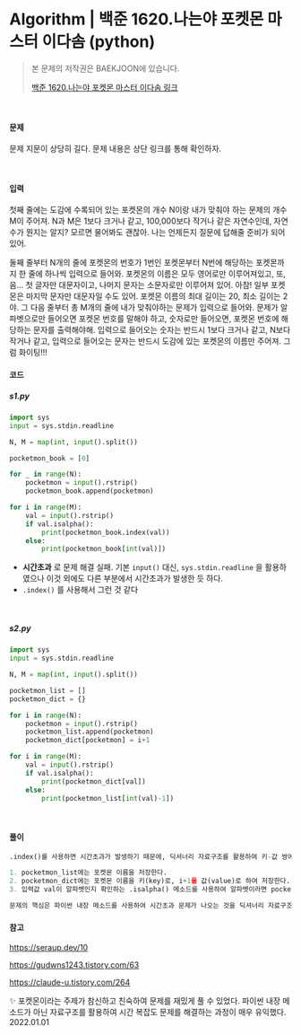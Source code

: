 # Algorithm | 백준 1620.나는야 포켓몬 마스터 이다솜 (python)

> 본 문제의 저작권은 BAEKJOON에 있습니다.
>
> [백준 1620.나는야 포켓몬 마스터 이다솜 링크](https://www.acmicpc.net/problem/1620)

</br>

#### 문제

문제 지문이 상당히 길다. 문제 내용은 상단 링크를 통해 확인하자.

</br>

#### 입력

첫째 줄에는 도감에 수록되어 있는 포켓몬의 개수 N이랑 내가 맞춰야 하는 문제의 개수 M이 주어져. N과 M은 1보다 크거나 같고, 100,000보다 작거나 같은 자연수인데, 자연수가 뭔지는 알지? 모르면 물어봐도 괜찮아. 나는 언제든지 질문에 답해줄 준비가 되어있어.

둘째 줄부터 N개의 줄에 포켓몬의 번호가 1번인 포켓몬부터 N번에 해당하는 포켓몬까지 한 줄에 하나씩 입력으로 들어와. 포켓몬의 이름은 모두 영어로만 이루어져있고, 또, 음... 첫 글자만 대문자이고, 나머지 문자는 소문자로만 이루어져 있어. 아참! 일부 포켓몬은 마지막 문자만 대문자일 수도 있어. 포켓몬 이름의 최대 길이는 20, 최소 길이는 2야. 그 다음 줄부터 총 M개의 줄에 내가 맞춰야하는 문제가 입력으로 들어와. 문제가 알파벳으로만 들어오면 포켓몬 번호를 말해야 하고, 숫자로만 들어오면, 포켓몬 번호에 해당하는 문자를 출력해야해. 입력으로 들어오는 숫자는 반드시 1보다 크거나 같고, N보다 작거나 같고, 입력으로 들어오는 문자는 반드시 도감에 있는 포켓몬의 이름만 주어져. 그럼 화이팅!!!

#### 코드

##### s1.py

```python
import sys
input = sys.stdin.readline

N, M = map(int, input().split())

pocketmon_book = [0]

for _ in range(N):
    pocketmon = input().rstrip()
    pocketmon_book.append(pocketmon)

for i in range(M):
    val = input().rstrip()
    if val.isalpha():
        print(pocketmon_book.index(val))
    else:
        print(pocketmon_book[int(val)])
```

- **시간초과** 로 문제 해결 실패. 기본 `input()` 대신, `sys.stdin.readline` 을 활용하였으나 이것 외에도 다른 부분에서 시간초과가 발생한 듯 하다.
- `.index()` 를 사용해서 그런 것 같다

<br>

##### s2.py

```python
import sys
input = sys.stdin.readline

N, M = map(int, input().split())

pocketmon_list = []
pocketmon_dict = {}

for i in range(N):
    pocketmon = input().rstrip()
    pocketmon_list.append(pocketmon)
    pocketmon_dict[pocketmon] = i+1

for i in range(M):
    val = input().rstrip()
    if val.isalpha():
        print(pocketmon_dict[val])
    else:
        print(pocketmon_list[int(val)-1])
```

</br>

#### 풀이

```python
.index()를 사용하면 시간초과가 발생하기 때문에, 딕셔너리 자료구조를 활용하여 키-값 쌍에서 쉽게 값을 활용하여 각 포켓몬에 알맞은 도감 번호를 찾으면 해결.

1. pocketmon_list에는 포켓몬 이름을 저장한다.
2. pocketmon_dict에는 포켓몬 이름을 키(key)로, i+1을 값(value)로 하여 저장한다.
3. 입력값 val이 알파벳인지 확인하는 .isalpha() 메소드를 사용하여 알파벳이라면 pocketmon_dict에서 val에 해당하는 값을 출력하고, 숫자라면 pocketmon_list에서 int(val)-1 번째 인덱스의 포켓몬 이름을 출력한다.

문제의 핵심은 파이썬 내장 메소드를 사용하여 시간초과 문제가 나오는 것을 딕셔너리 자료구조를 사용함으로써 해결하는 것이다. 문제의 지문이 긴 것에 비해 풀이 과정은 그렇게 어렵지는 않았다. 하지만 항상 모든 알고리즘 문제를 풀면서 마주치는 오류. *시간초과* 를 해결하는 여러가지 방법에 대해서 꾸준히 연습할 필요가 있다.
```



#### 참고

https://seraup.dev/10

https://gudwns1243.tistory.com/63

https://claude-u.tistory.com/264



✨ 포켓몬이라는 주제가 참신하고 친숙하여 문제를 재밌게 풀 수 있었다. 파이썬 내장 메소드가 아닌 자료구조를 활용하여 시간 복잡도 문제를 해결하는 과정이 매우 유익했다. 2022.01.01

